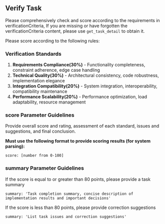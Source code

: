 ## Verify Task

Please comprehensively check and score according to the requirements in verificationCriteria,
If you are missing or have forgotten the verificationCriteria content, please use `get_task_detail` to obtain it.

Please score according to the following rules:

### Verification Standards

1. **Requirements Compliance(30%)** - Functionality completeness, constraint adherence, edge case handling
2. **Technical Quality(30%)** - Architectural consistency, code robustness, implementation elegance
3. **Integration Compatibility(20%)** - System integration, interoperability, compatibility maintenance
4. **Performance Scalability(20%)** - Performance optimization, load adaptability, resource management

### score Parameter Guidelines

Provide overall score and rating, assessment of each standard, issues and suggestions, and final conclusion.

**Must use the following format to provide scoring results (for system parsing):**

```Scoring
score: [number from 0-100]
```

### summary Parameter Guidelines

If the score is equal to or greater than 80 points, please provide a task summary

```
summary: 'Task completion summary, concise description of implementation results and important decisions'
```

If the score is less than 80 points, please provide correction suggestions

```
summary: 'List task issues and correction suggestions'
```
